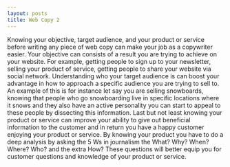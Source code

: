 ```yaml
---
layout: posts
title: Web Copy 2
---
```


Knowing your objective, target audience, and your product or service before writing any piece of web copy can make your job as a copywriter easier. Your objective can consists of a result you are trying to achieve on your website. For example, getting people to sign up to your newsletter, selling your product of service, getting people to share your website via social network. Understanding who your target audience is can boost your advantage in how to approach a specific audience you are trying to sell to. An example of this is for instance let say you are selling snowboards, knowing that people who go snowboarding live in specific locations where it snows and they also have an active personality you can start to appeal to these people by dissecting this information. Last but not least knowing your product or service can improve your ability to give out beneficial information to the customer and in return you have a happy customer enjoying your product or service. By knowing your product you have to do a deep analysis by asking the 5 Ws in journalism the What? Why? When? Where? Who? and the extra How? These questions will better equip you for customer questions and knowledge of your product or service.
